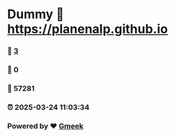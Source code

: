 # Dummy :link: https://planenalp.github.io 
### :page_facing_up: [3](https://planenalp.github.io/tag.html) 
### :speech_balloon: 0 
### :hibiscus: 57281 
### :alarm_clock: 2025-03-24 11:03:34 
### Powered by :heart: [Gmeek](https://github.com/Meekdai/Gmeek)
